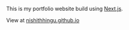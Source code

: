 This is my portfolio website build using [Next.js](https://nextjs.org/).  

View at [nishithhingu.github.io](https://nishithingu.github.io/)